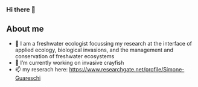 ### Hi there 👋

## About me

- 💬 I am a freshwater ecologist focussing my research at the interface of applied ecology, biological invasions, and the management and conservation of freshwater ecosystems
- 🔭 I’m currently working on invasive crayfish
- 📫 my reserach here: https://www.researchgate.net/profile/Simone-Guareschi


<!--
**guare100/guare100** is a ✨ _special_ ✨ repository because its `README.md` (this file) appears on your GitHub profile.

Here are some ideas to get you started:

- 🔭 I’m currently working on ...
- 🌱 I’m currently learning ...
- 👯 I’m looking to collaborate on ...
- 🤔 I’m looking for help with ...
- 💬 Ask me about ...
- 📫 How to reach me: ...
- 😄 Pronouns: ...
- ⚡ Fun fact: ...
-->
